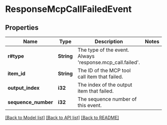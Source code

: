 # ResponseMcpCallFailedEvent

## Properties

Name | Type | Description | Notes
------------ | ------------- | ------------- | -------------
**r#type** | **String** | The type of the event. Always 'response.mcp_call.failed'. | 
**item_id** | **String** | The ID of the MCP tool call item that failed. | 
**output_index** | **i32** | The index of the output item that failed. | 
**sequence_number** | **i32** | The sequence number of this event. | 

[[Back to Model list]](../README.md#documentation-for-models) [[Back to API list]](../README.md#documentation-for-api-endpoints) [[Back to README]](../README.md)


